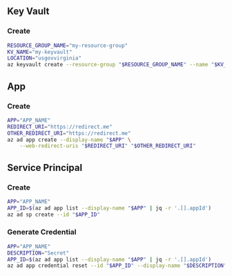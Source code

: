 ## Key Vault

### Create

```sh
RESOURCE_GROUP_NAME="my-resource-group"
KV_NAME="my-keyvault"
LOCATION="usgovvirginia"
az keyvault create --resource-group "$RESOURCE_GROUP_NAME" --name "$KV_NAME" --location "$LOCATION"
```

## App

### Create

```sh
APP="APP_NAME"
REDIRECT_URI="https://redirect.me"
OTHER_REDIRECT_URI="https://redirect.me"
az ad app create --display-name "$APP" \
    --web-redirect-uris "$REDIRECT_URI" "$OTHER_REDIRECT_URI"
```

## Service Principal

### Create

```sh
APP="APP_NAME"
APP_ID=$(az ad app list --display-name "$APP" | jq -r '.[].appId')
az ad sp create --id "$APP_ID"
```

### Generate Credential

```sh
APP="APP_NAME"
DESCRIPTION="Secret"
APP_ID=$(az ad app list --display-name "$APP" | jq -r '.[].appId')
az ad app credential reset --id "$APP_ID" --display-name "$DESCRIPTION" --append
```
